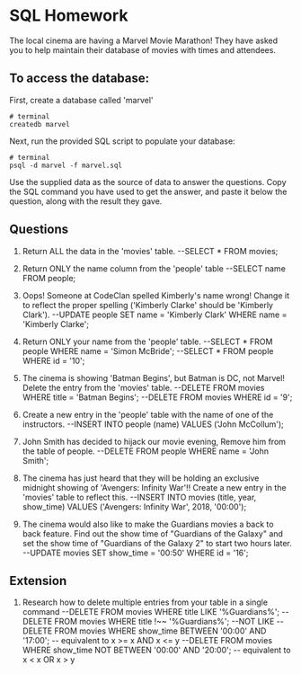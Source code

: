 # SQL Homework

The local cinema are having a Marvel Movie Marathon! They have asked you to help maintain their database of movies with times and attendees.

## To access the database:

First, create a database called 'marvel'

```
# terminal
createdb marvel
```

Next, run the provided SQL script to populate your database:

```
# terminal
psql -d marvel -f marvel.sql
```

Use the supplied data as the source of data to answer the questions. Copy the SQL command you have used to get the answer, and paste it below the question, along with the result they gave.

## Questions

1.  Return ALL the data in the 'movies' table.
--SELECT * FROM movies;

2.  Return ONLY the name column from the 'people' table
--SELECT name FROM people;

3.  Oops! Someone at CodeClan spelled Kimberly's name wrong! Change it to reflect the proper spelling ('Kimberly Clarke' should be 'Kimberly Clark').
--UPDATE people SET name = 'Kimberly Clark' WHERE name = 'Kimberly Clarke';

4.  Return ONLY your name from the 'people' table.
--SELECT * FROM people WHERE name = 'Simon McBride';
--SELECT * FROM people WHERE id = '10';

5.  The cinema is showing 'Batman Begins', but Batman is DC, not Marvel! Delete the entry from the 'movies' table.
--DELETE FROM movies WHERE title = 'Batman Begins';
--DELETE FROM movies WHERE id = '9';

6.  Create a new entry in the 'people' table with the name of one of the instructors.
--INSERT INTO people (name) VALUES ('John McCollum');

7.  John Smith has decided to hijack our movie evening, Remove him from the table of people.
--DELETE FROM people WHERE name = 'John Smith';

8.  The cinema has just heard that they will be holding an exclusive midnight showing of 'Avengers: Infinity War'!! Create a new entry in the 'movies' table to reflect this.
--INSERT INTO movies (title, year, show_time) VALUES ('Avengers: Infinity War', 2018, '00:00');

9.  The cinema would also like to make the Guardians movies a back to back feature. Find out the show time of "Guardians of the Galaxy" and set the show time of "Guardians of the Galaxy 2" to start two hours later.
--UPDATE movies SET show_time = '00:50' WHERE id = '16';


## Extension

1.  Research how to delete multiple entries from your table in a single command
--DELETE FROM movies WHERE title LIKE '%Guardians%';
--DELETE FROM movies WHERE title !~~ '%Guardians%'; --NOT LIKE
--DELETE FROM movies WHERE show_time BETWEEN '00:00' AND '17:00'; -- equivalent to x >= x AND x <= y
--DELETE FROM movies WHERE show_time NOT BETWEEN '00:00' AND '20:00'; -- equivalent to x < x OR x > y
